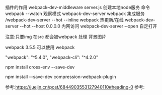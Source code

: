 插件的作用
webpack-dev-middleware  server.js 创建本地node服务
命令
webpack --watch                   观察模式
webpack-dev-server   webpack 集成服务  /webpack-dev-server --hot --inline    webpack 热更新/在线      webpack-dev-server --hot --host 0.0.0.0  内网访问  webpack‐dev‐server ‐‐open 自定打开

注意:只要img 在src 都会被webpack 处理 背景图片 


webpack 3.5.5 可以使用 webpack 

 "webpack": "^5.4.0",
 "webpack-cli": "^4.2.0"

 npm install cross-env --save-dev

 npm install --save-dev compression-webpack-plugin

参考:https://juejin.cn/post/6844903553127940110#heading-0
参考:
